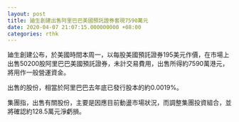 ```yaml
---
layout: post
title: 廸生創建出售阿里巴巴美國預託證券套現7590萬元
date: 2020-04-07 21:07:15.000000000 +08:00
categories: rthk
---
```


廸生創建公布，於美國時間本周一，以每股美國預託證券195美元作價，在市場上出售50200股阿里巴巴美國預託證券，未計交易費用，出售所得約7590萬港元，將用作一般營運資金。

出售的股份，相當於阿里巴巴去年底已發行股本的約0.0019%。

集團指，出售有關股份，主要是因應目前動盪市場狀況，而調整集團投資組合，並將確認約128.5萬元淨虧損。
